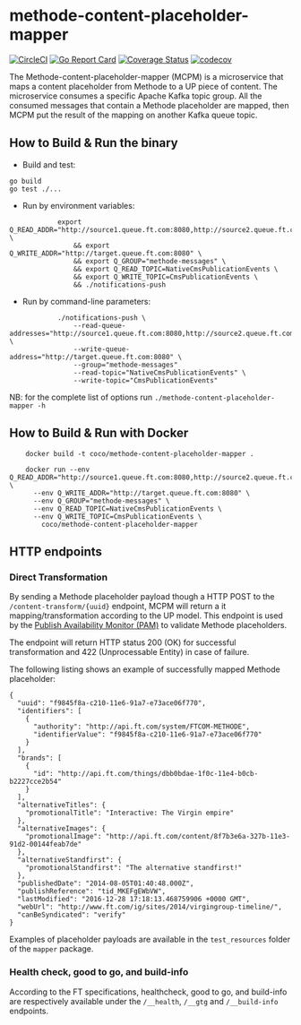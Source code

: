 # methode-content-placeholder-mapper
[![CircleCI](https://circleci.com/gh/Financial-Times/methode-content-placeholder-mapper.svg?style=svg)](https://circleci.com/gh/Financial-Times/methode-content-placeholder-mapper) [![Go Report Card](https://goreportcard.com/badge/github.com/Financial-Times/methode-content-placeholder-mapper)](https://goreportcard.com/report/github.com/Financial-Times/methode-content-placeholder-mapper) [![Coverage Status](https://coveralls.io/repos/github/Financial-Times/methode-content-placeholder-mapper/badge.svg?branch=master)](https://coveralls.io/github/Financial-Times/methode-content-placeholder-mapper?branch=master) [![codecov](https://codecov.io/gh/Financial-Times/methode-content-placeholder-mapper/branch/master/graph/badge.svg)](https://codecov.io/gh/Financial-Times/methode-content-placeholder-mapper)

The Methode-content-placeholder-mapper (MCPM) is a microservice that maps a content placeholder from Methode to a UP piece of content.
The microservice consumes a specific Apache Kafka topic group.
All the consumed messages that contain a Methode placeholder are mapped, then MCPM put the result of the mapping on another Kafka queue topic.

How to Build & Run the binary
-----------------------------

* Build and test:

```
go build
go test ./...
```

* Run by environment variables:

```
            export Q_READ_ADDR="http://source1.queue.ft.com:8080,http://source2.queue.ft.com:8080" \
                && export Q_WRITE_ADDR="http://target.queue.ft.com:8080" \
                && export Q_GROUP="methode-messages" \
                && export Q_READ_TOPIC=NativeCmsPublicationEvents \
                && export Q_WRITE_TOPIC=CmsPublicationEvents \
                && ./notifications-push
```
    
* Run by command-line parameters:

```
            ./notifications-push \
                --read-queue-addresses="http://source1.queue.ft.com:8080,http://source2.queue.ft.com:8080" \
                --write-queue-address="http://target.queue.ft.com:8080" \
                --group="methode-messages"
                --read-topic="NativeCmsPublicationEvents" \
                --write-topic="CmsPublicationEvents"
```

NB: for the complete list of options run `./methode-content-placeholder-mapper -h`

How to Build & Run with Docker
------------------------------
```
    docker build -t coco/methode-content-placeholder-mapper .

    docker run --env Q_READ_ADDR="http://source1.queue.ft.com:8080,http://source2.queue.ft.com:8080" \
      --env Q_WRITE_ADDR="http://target.queue.ft.com:8080" \
      --env Q_GROUP="methode-messages" \
      --env Q_READ_TOPIC=NativeCmsPublicationEvents \
      --env Q_WRITE_TOPIC=CmsPublicationEvents \
        coco/methode-content-placeholder-mapper
```


HTTP endpoints
----------

### Direct Transformation

By sending a Methode placeholder payload though a HTTP POST to the `/content-transform/{uuid}` endpoint,
MCPM will return a it mapping/transformation according to the UP model.
This endpoint is used by the  [Publish Availability Monitor (PAM)](https://github.com/Financial-Times/publish-availability-monitor)
to validate Methode placeholders.

The endpoint will return HTTP status 200 (OK) for successful transformation and
422 (Unprocessable Entity) in case of failure.

The following listing shows an example of successfully mapped Methode placeholder:
```
{
  "uuid": "f9845f8a-c210-11e6-91a7-e73ace06f770",
  "identifiers": [
    {
      "authority": "http://api.ft.com/system/FTCOM-METHODE",
      "identifierValue": "f9845f8a-c210-11e6-91a7-e73ace06f770"
    }
  ],
  "brands": [
    {
      "id": "http://api.ft.com/things/dbb0bdae-1f0c-11e4-b0cb-b2227cce2b54"
    }
  ],
  "alternativeTitles": {
    "promotionalTitle": "Interactive: The Virgin empire"
  },
  "alternativeImages": {
    "promotionalImage": "http://api.ft.com/content/8f7b3e6a-327b-11e3-91d2-00144feab7de"
  },
  "alternativeStandfirst": {
    "promotionalStandfirst": "The alternative standfirst!"
  },
  "publishedDate": "2014-08-05T01:40:48.000Z",
  "publishReference": "tid_MKEFgEWbVW",
  "lastModified": "2016-12-28 17:18:13.468759906 +0000 GMT",
  "webUrl": "http://www.ft.com/ig/sites/2014/virgingroup-timeline/",
  "canBeSyndicated": "verify"
}
```

Examples of placeholder payloads are available in the `test_resources` folder
of the `mapper` package.

### Health check, good to go, and build-info
According to the FT specifications, healthcheck, good to go, and build-info are respectively available
under the `/__health`, `/__gtg` and `/__build-info` endpoints.
